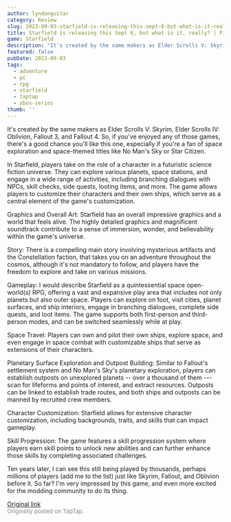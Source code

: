 ```yaml
---
author: lyndonguitar
category: Review
slug: 2023-09-03-starfield-is-releasing-this-sept-6-but-what-is-it-really-first-impressions-starfield
title: Starfield is releasing this Sept 6, but what is it, really? | First Impressions - Starfield
game: Starfield
description: "It's created by the same makers as Elder Scrolls V: Skyrim,  Elder Scrolls IV: Oblivion, Fallout 3, and Fallout 4. So, if you've enjoyed any of those games, there's a good chance you'll like this one, especially if you're a fan of space exploration and space-themed titles like No Man's Sky or Star Citizen."
featured: false
pubDate: 2023-09-03
tags:
  - adventure
  - pc
  - rpg
  - starfield
  - taptap
  - xbox-series
thumb: ''
---
```


It's created by the same makers as Elder Scrolls V: Skyrim,  Elder Scrolls IV: Oblivion, Fallout 3, and Fallout 4. So, if you've enjoyed any of those games, there's a good chance you'll like this one, especially if you're a fan of space exploration and space-themed titles like No Man's Sky or Star Citizen.

In Starfield, players take on the role of a character in a futuristic science fiction universe. They can explore various planets, space stations, and engage in a wide range of activities, including branching dialogues with NPCs, skill checks, side quests, looting items, and more. The game allows players to customize their characters and their own ships, which serve as a central element of the game's customization.

Graphics and Overall Art:
Starfield has an overall impressive graphics and a world that feels alive. The highly detailed graphics and magnificent soundtrack contribute to a sense of immersion, wonder, and believability within the game's universe.

Story:
There is a compelling main story involving mysterious artifacts and the Constellation faction, that takes you on an adventure throughout the cosmos, although it's not mandatory to follow, and players have the freedom to explore and take on various missions.

Gameplay:
I would describe Starfield as a quintessential space open-world(s) RPG, offering a vast and expansive play area that includes not only planets but also outer space. Players can explore on foot, visit cities, planet surfaces, and ship interiors, engage in branching dialogues, complete side quests, and loot items. The game supports both first-person and third-person modes, and can be switched seamlessly while at play.

Space Travel: Players can own and pilot their own ships, explore space, and even engage in space combat with customizable ships that serve as extensions of their characters.

Planetary Surface Exploration and Outpost Building: Similar to Fallout's settlement system and No Man's Sky's planetary exploration, players can establish outposts on unexplored planets -- over a thousand of them --- scan for lifeforms and points of interest, and extract resources. Outposts can be linked to establish trade routes, and both ships and outposts can be manned by recruited crew members.

Character Customization: Starfield allows for extensive character customization, including backgrounds, traits, and skills that can impact gameplay.

Skill Progression: The game features a skill progression system where players earn skill points to unlock new abilities and can further enhance those skills by completing associated challenges.

Ten years later, I can see this still being played by thousands, perhaps millions of players (add me to the list) just like Skyrim, Fallout, and Oblivion before it. So far? I'm very impressed by this game, and even more excited for the modding community to do its thing.

[Original link](https://www.taptap.io/post/6234801)<br><span style="font-size: 0.95em; color: #888;">Originally posted on TapTap.</span>